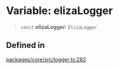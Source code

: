 # Variable: elizaLogger

> `const` **elizaLogger**: `ElizaLogger`

## Defined in

[packages/core/src/logger.ts:282](https://github.com/ai16z/eliza/blob/7fcf54e7fb2ba027d110afcc319c0b01b3f181dc/packages/core/src/logger.ts#L282)
